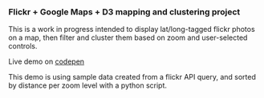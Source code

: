 ### Flickr + Google Maps + D3 mapping and clustering project

This is a work in progress intended to display lat/long-tagged flickr photos on a map, then filter and cluster them based on zoom and user-selected controls.

Live demo on [codepen](http://codepen.io/smhigley/pen/jifrK)

This demo is using sample data created from a flickr API query, and sorted by distance per zoom level with a python script. 
